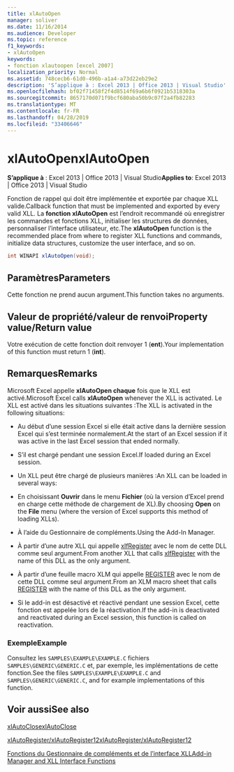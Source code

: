 ```yaml
---
title: xlAutoOpen
manager: soliver
ms.date: 11/16/2014
ms.audience: Developer
ms.topic: reference
f1_keywords:
- xlAutoOpen
keywords:
- fonction xlautoopen [excel 2007]
localization_priority: Normal
ms.assetid: 748cecb6-61d0-496b-a1a4-a73d22eb29e2
description: 'S’applique à : Excel 2013 | Office 2013 | Visual Studio'
ms.openlocfilehash: bf02f71458f2f4d8514f69a6b6f0921b5318303a
ms.sourcegitcommit: 8657170d071f9bcf680aba50b9c07f2a4fb82283
ms.translationtype: MT
ms.contentlocale: fr-FR
ms.lasthandoff: 04/28/2019
ms.locfileid: "33406646"
---
```

# <a name="xlautoopen"></a><span data-ttu-id="59167-104">xlAutoOpen</span><span class="sxs-lookup"><span data-stu-id="59167-104">xlAutoOpen</span></span>

 <span data-ttu-id="59167-105">**S’applique à** : Excel 2013 | Office 2013 | Visual Studio</span><span class="sxs-lookup"><span data-stu-id="59167-105">**Applies to**: Excel 2013 | Office 2013 | Visual Studio</span></span> 
  
<span data-ttu-id="59167-106">Fonction de rappel qui doit être implémentée et exportée par chaque XLL valide.</span><span class="sxs-lookup"><span data-stu-id="59167-106">Callback function that must be implemented and exported by every valid XLL.</span></span> <span data-ttu-id="59167-107">La **fonction xlAutoOpen** est l’endroit recommandé où enregistrer les commandes et fonctions XLL, initialiser les structures de données, personnaliser l’interface utilisateur, etc.</span><span class="sxs-lookup"><span data-stu-id="59167-107">The **xlAutoOpen** function is the recommended place from where to register XLL functions and commands, initialize data structures, customize the user interface, and so on.</span></span> 
  
```cs
int WINAPI xlAutoOpen(void);
```

## <a name="parameters"></a><span data-ttu-id="59167-108">Paramètres</span><span class="sxs-lookup"><span data-stu-id="59167-108">Parameters</span></span>

<span data-ttu-id="59167-109">Cette fonction ne prend aucun argument.</span><span class="sxs-lookup"><span data-stu-id="59167-109">This function takes no arguments.</span></span>
  
## <a name="property-valuereturn-value"></a><span data-ttu-id="59167-110">Valeur de propriété/valeur de renvoi</span><span class="sxs-lookup"><span data-stu-id="59167-110">Property value/Return value</span></span>

<span data-ttu-id="59167-111">Votre exécution de cette fonction doit renvoyer 1 (**ent**).</span><span class="sxs-lookup"><span data-stu-id="59167-111">Your implementation of this function must return 1 (**int**).</span></span>
  
## <a name="remarks"></a><span data-ttu-id="59167-112">Remarques</span><span class="sxs-lookup"><span data-stu-id="59167-112">Remarks</span></span>

<span data-ttu-id="59167-113">Microsoft Excel appelle **xlAutoOpen chaque** fois que le XLL est activé.</span><span class="sxs-lookup"><span data-stu-id="59167-113">Microsoft Excel calls **xlAutoOpen** whenever the XLL is activated.</span></span> <span data-ttu-id="59167-114">Le XLL est activé dans les situations suivantes :</span><span class="sxs-lookup"><span data-stu-id="59167-114">The XLL is activated in the following situations:</span></span> 
  
- <span data-ttu-id="59167-115">Au début d’une session Excel si elle était active dans la dernière session Excel qui s’est terminée normalement.</span><span class="sxs-lookup"><span data-stu-id="59167-115">At the start of an Excel session if it was active in the last Excel session that ended normally.</span></span>
    
- <span data-ttu-id="59167-116">S’il est chargé pendant une session Excel.</span><span class="sxs-lookup"><span data-stu-id="59167-116">If loaded during an Excel session.</span></span>
    
- <span data-ttu-id="59167-117">Un XLL peut être chargé de plusieurs manières :</span><span class="sxs-lookup"><span data-stu-id="59167-117">An XLL can be loaded in several ways:</span></span>
    
- <span data-ttu-id="59167-118">En choisissant **Ouvrir** dans le menu **Fichier** (où la version d’Excel prend en charge cette méthode de chargement de XL).</span><span class="sxs-lookup"><span data-stu-id="59167-118">By choosing **Open** on the **File** menu (where the version of Excel supports this method of loading XLLs).</span></span> 
    
- <span data-ttu-id="59167-119">À l’aide du Gestionnaire de compléments.</span><span class="sxs-lookup"><span data-stu-id="59167-119">Using the Add-In Manager.</span></span>
    
- <span data-ttu-id="59167-120">À partir d’une autre XLL qui appelle [xlfRegister](xlfregister-form-1.md) avec le nom de cette DLL comme seul argument.</span><span class="sxs-lookup"><span data-stu-id="59167-120">From another XLL that calls [xlfRegister](xlfregister-form-1.md) with the name of this DLL as the only argument.</span></span> 
    
- <span data-ttu-id="59167-121">À partir d’une feuille macro XLM qui appelle [REGISTER](xlfregister-form-1.md) avec le nom de cette DLL comme seul argument.</span><span class="sxs-lookup"><span data-stu-id="59167-121">From an XLM macro sheet that calls [REGISTER](xlfregister-form-1.md) with the name of this DLL as the only argument.</span></span> 
    
- <span data-ttu-id="59167-122">Si le add-in est désactivé et réactivé pendant une session Excel, cette fonction est appelée lors de la réactivation.</span><span class="sxs-lookup"><span data-stu-id="59167-122">If the add-in is deactivated and reactivated during an Excel session, this function is called on reactivation.</span></span>
    
### <a name="example"></a><span data-ttu-id="59167-123">Exemple</span><span class="sxs-lookup"><span data-stu-id="59167-123">Example</span></span>

<span data-ttu-id="59167-124">Consultez les  `SAMPLES\EXAMPLE\EXAMPLE.C` fichiers  `SAMPLES\GENERIC\GENERIC.C` et, par exemple, les implémentations de cette fonction.</span><span class="sxs-lookup"><span data-stu-id="59167-124">See the files  `SAMPLES\EXAMPLE\EXAMPLE.C` and  `SAMPLES\GENERIC\GENERIC.C`, and for example implementations of this function.</span></span>
  
## <a name="see-also"></a><span data-ttu-id="59167-125">Voir aussi</span><span class="sxs-lookup"><span data-stu-id="59167-125">See also</span></span>



[<span data-ttu-id="59167-126">xlAutoClose</span><span class="sxs-lookup"><span data-stu-id="59167-126">xlAutoClose</span></span>](xlautoclose.md)
  
[<span data-ttu-id="59167-127">xlAutoRegister/xlAutoRegister12</span><span class="sxs-lookup"><span data-stu-id="59167-127">xlAutoRegister/xlAutoRegister12</span></span>](xlautoregister-xlautoregister12.md)


[<span data-ttu-id="59167-128">Fonctions du Gestionnaire de compléments et de l’interface XLL</span><span class="sxs-lookup"><span data-stu-id="59167-128">Add-in Manager and XLL Interface Functions</span></span>](add-in-manager-and-xll-interface-functions.md)

